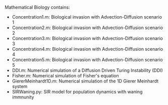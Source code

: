 Mathematical Biology contains:
- Concentration1.m: Biological invasion with Advection-Diffusion scenario 1
- Concentration2.m: Biological invasion with Advection-Diffusion scenario 2
- Concentration3.m: Biological invasion with Advection-Diffusion scenario 3
- Concentration4.m: Biological invasion with Advection-Diffusion scenario 4
- Concentration5.m: Biological invasion with Advection-Diffusion scenario 5
- DDI.m: Numerical simulation of a Diffusion Driven Turing Instability (DDI)
- Fisher.m: Numerical simulation of Fisher's equation
- GiererMeinhardt1D.m: Numerical simulation of the 1D Gierer Meinhardt system
- SIRWaning.py: SIR model for population dynamics with waning immnunity
